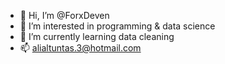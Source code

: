- 👋 Hi, I’m @ForxDeven
- 👀 I’m interested in programming & data science
- 🌱 I’m currently learning data cleaning
- 📫 alialtuntas.3@hotmail.com

<!---
ForxDeven/ForxDeven is a ✨ special ✨ repository because its `README.md` (this file) appears on your GitHub profile.
You can click the Preview link to take a look at your changes.
--->
